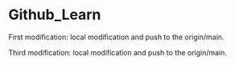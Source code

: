 # Github_Learn

First modification: local modification and push to the origin/main.

Third modification: local modification and push to the origin/main.